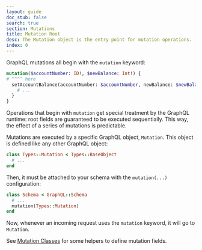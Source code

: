 ```yaml
---
layout: guide
doc_stub: false
search: true
section: Mutations
title: Mutation Root
desc: The Mutation object is the entry point for mutation operations.
index: 0
---
```


GraphQL mutations all begin with the `mutation` keyword:

```graphql
mutation($accountNumber: ID!, $newBalance: Int!) {
# ^^^^ here
  setAccountBalance(accountNumber: $accountNumber, newBalance: $newBalance) {
    # ...
  }
}
```

Operations that begin with `mutation` get special treatment by the GraphQL runtime: root fields are guaranteed
to be executed sequentially. This way, the effect of a series of mutations is predictable.

Mutations are executed by a specific GraphQL object, `Mutation`. This object is defined like any other GraphQL object:

```ruby
class Types::Mutation < Types::BaseObject
  # ...
end
```

Then, it must be attached to your schema with the `mutation(...)` configuration:

```ruby
class Schema < GraphQL::Schema
  # ...
  mutation(Types::Mutation)
end
```

Now, whenever an incoming request uses the `mutation` keyword, it will go to `Mutation`.

See [Mutation Classes](/mutations/mutation_classes) for some helpers to define mutation fields.
